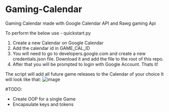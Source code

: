 # Gaming-Calendar
Gaming Calendar made with Google Calendar API and Rawg gaming Api

To perform the below use - quickstart.py
1. Create a new Calendar on Google Calendar
2. Add the calendar id in GAME_CAL_ID
3. You will need to go to developers.google.com and create a new credentials.json file. Download it and add the file to the root of this repo.
4. After that you will be prompted to login with Google Account.
Thats it!

The script will add all future game releases to the Calendar of your choice
It will look like that:
![image](https://user-images.githubusercontent.com/16693399/201535865-296e3014-ea05-4bc3-b517-e866de797c7f.png)

#TODO: 
- Create OOP for a single Game
- Encapsulate keys and tokens
